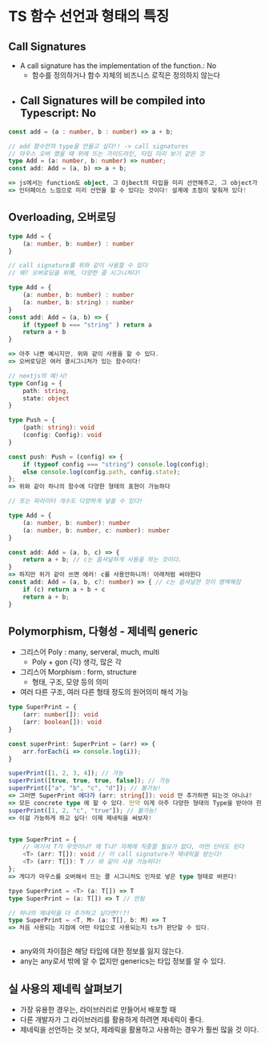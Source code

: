 
# TS 함수 선언과 형태의 특징

## Call Signatures

- A call signature has the implementation of the function.: No
    - 함수를 정의하거나 함수 자체의 비즈니스 로직은 정의하지 않는다
- Call Signatures will be compiled into Typescript: No
    - 


```typescript
const add = (a : number, b : number) => a + b;

// add 함수만의 type을 만들고 싶다!! -> call signatures
// 마우스 오버 했을 때 위에 뜨는 가이드라인, 타입 미리 보기 같은 것
type Add = (a: number, b: number) => number;
const add: Add = (a, b) => a + b;

=> js에서는 function도 object, 그 Ojbect의 타입을 미리 선언해주고, 그 object가 어떤 값을 가지는지 fix 해 두는 것!
=> 인터페이스 느낌으로 미리 선언을 할 수 있다는 것이다! 설계에 초점이 맞춰져 있다!

```

## Overloading, 오버로딩

```typescript
type Add = {
    (a: number, b: number) : number
}

// call signature를 위와 같이 사용할 수 있다
// 왜? 오버로딩을 위해, 다양한 콜 시그니쳐다!

type Add = {
    (a: number, b: number) : number
    (a: number, b: string) : number
}
const add: Add = (a, b) => {
    if (typeof b === "string" ) return a
    return a + b
}

=> 아주 나쁜 예시지만, 위와 같이 사용을 할 수 있다.
=> 오버로딩은 여러 콜시그니처가 있는 함수이다!

// nextjs의 예!시!
type Config = {
    path: string,
    state: object
}

type Push = {
    (path: string): void
    (config: Config): void
}

const push: Push = (config) => {
    if (typeof config === "string") console.log(config);
    else console.log(config.path, config.state);
};
=> 위와 같이 하나의 함수에 다양한 형태의 표현이 가능하다

// 또는 파라미터 개수도 다양하게 넣을 수 있다!

type Add = {
    (a: number, b: number): number
    (a: number, b: number, c: number): number
}

const add: Add = (a, b, c) => {
    return a + b; // c는 옵셔널하게 사용을 하는 것이다. 
}
=> 하지만 위가 같이 쓰면 에러! c를 사용안하니까! 아래처럼 써야한다
const add: Add = (a, b, c?: number) => { // c는 옵셔널한 것이 명백해짐
    if (c) return a + b + c
    return a + b; 
}

```

## Polymorphism, 다형성 - 제네릭 generic

- 그리스어 Poly : many, serveral, much, multi
    - Poly + gon (각) 생각, 많은 각
- 그리스어 Morphism : form, structure
    - 형태, 구조, 모양 등의 의미
- 여러 다른 구조, 여러 다른 형태 정도의 원어의미 해석 가능

```typescript
type SuperPrint = {
    (arr: number[]): void
    (arr: boolean[]): void
}

const superPrint: SuperPrint = (arr) => {
    arr.forEach(i => console.log(i));
}

superPrint([1, 2, 3, 4]); // 가능
superPrint([true, true, true, false]); // 가능
superPrint(["a", "b", "c", "d"]); // 불가능!
=> 그러면 SuperPrint 에다가 (arr: string[]): void 만 추가하면 되는것 아니냐?
=> 모든 concrete type 에 할 수 있다. 만약 이게 아주 다양한 형태의 Type을 받아야 한다면?!
superPrint([1, 2, "c", "true"]); // 불가능!
=> 이걸 가능하게 하고 싶다! 이제 제네릭을 써보자!


type SuperPrint = {
    // 여기서 T가 무엇이냐? 왜 T냐? 자체에 직중할 필요가 없다, 어떤 단어도 된다
    <T> (arr: T[]): void // 이 call signature가 제네릭을 받는다!
    <T> (arr: T[]): T // 와 같이 사용 가능하다!
};
=> 게다가 마우스를 오버해서 뜨는 콜 시그니처도 인자로 넣은 type 형태로 바뀐다! 

tpye SuperPrint = <T> (a: T[]) => T
type SuperPrint = (a: T[]) => T // 안됨

// 하나의 제네릭을 더 추가하고 싶다면?!?!
type SuperPrint = <T, M> (a: T[], b: M) => T
=> 처음 사용되는 지점에 어떤 타입으로 사용되는지 ts가 판단할 수 있다.



```

- any와의 차이점은 해당 타입에 대한 정보를 잃지 않는다.
- any는 any로서 밖에 알 수 없지만 generics는 타입 정보를 알 수 있다.

## 실 사용의 제네릭 살펴보기 

- 가장 유용한 경우는, 라이브러리로 만들어서 배포할 때
- 다른 개발자가 그 라이브러리를 활용하게 하려면 제네릭이 좋다.
- 제네릭을 선언하는 것 보다, 제레릭을 활용하고 사용하는 경우가 훨씬 많을 것 이다.
